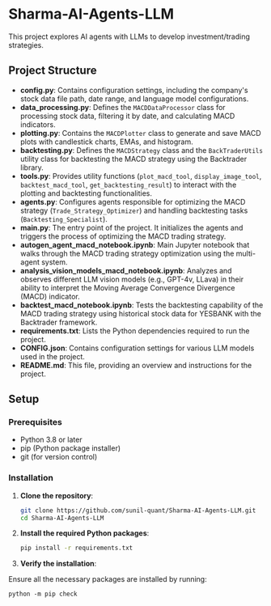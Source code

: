 # Sharma-AI-Agents-LLM

This project explores AI agents with LLMs to develop investment/trading strategies. 

## Project Structure

- **config.py**: Contains configuration settings, including the company's stock data file path, date range, and language model configurations.
- **data_processing.py**: Defines the `MACDDataProcessor` class for processing stock data, filtering it by date, and calculating MACD indicators.
- **plotting.py**: Contains the `MACDPlotter` class to generate and save MACD plots with candlestick charts, EMAs, and histogram.
- **backtesting.py**: Defines the `MACDStrategy` class and the `BackTraderUtils` utility class for backtesting the MACD strategy using the Backtrader library.
- **tools.py**: Provides utility functions (`plot_macd_tool`, `display_image_tool`, `backtest_macd_tool`, `get_backtesting_result`) to interact with the plotting and backtesting functionalities.
- **agents.py**: Configures agents responsible for optimizing the MACD strategy (`Trade_Strategy_Optimizer`) and handling backtesting tasks (`Backtesting_Specialist`).
- **main.py**: The entry point of the project. It initializes the agents and triggers the process of optimizing the MACD trading strategy.
- **autogen_agent_macd_notebook.ipynb**: Main Jupyter notebook that walks through the MACD trading strategy optimization using the multi-agent system.
- **analysis_vision_models_macd_notebook.ipynb**: Analyzes and observes different LLM vision models (e.g., GPT-4v, LLava) in their ability to interpret the Moving Average Convergence Divergence (MACD) indicator. 
- **backtest_macd_notebook.ipynb**: Tests the backtesting capability of the MACD trading strategy using historical stock data for YESBANK with the Backtrader framework.
- **requirements.txt**: Lists the Python dependencies required to run the project.
- **CONFIG.json**: Contains configuration settings for various LLM models used in the project.
- **README.md**: This file, providing an overview and instructions for the project.


## Setup

### Prerequisites

- Python 3.8 or later
- pip (Python package installer)
- git (for version control)

### Installation

1. **Clone the repository**:

   ```bash
   git clone https://github.com/sunil-quant/Sharma-AI-Agents-LLM.git
   cd Sharma-AI-Agents-LLM

2. **Install the required Python packages**:

    ```bash
    pip install -r requirements.txt

3. **Verify the installation**:

Ensure all the necessary packages are installed by running:

    python -m pip check